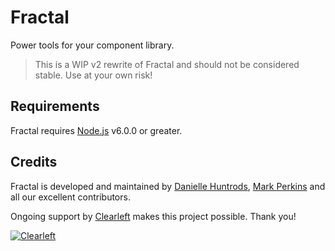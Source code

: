 # Fractal

Power tools for your component library.

> This is a WIP v2 rewrite of Fractal and should not be considered stable. Use at your own risk!

## Requirements

Fractal requires [Node.js](https://nodejs.org) v6.0.0 or greater.

## Credits

Fractal is developed and maintained by [Danielle Huntrods](http://github.com/dkhuntrods), [Mark Perkins](http://github.com/allmarkedup) and all our excellent contributors.

Ongoing support by [Clearleft](http://clearleft.com) makes this project possible. Thank you!

[![Clearleft](http://clearleft.com/assets/img/logo.png)](http://clearleft.com)
